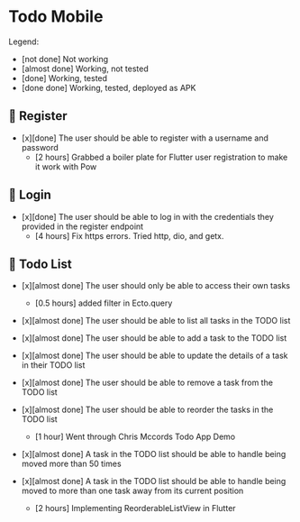 # Todo Mobile

Legend:
- [not done] Not working
- [almost done] Working, not tested
- [done] Working, tested
- [done done] Working, tested, deployed as APK


## 📝 Register 

- [x][done] The user should be able to register with a username and password
  - [2 hours] Grabbed a boiler plate for Flutter user registration to make it work with Pow


## 🚪 Login

- [x][done] The user should be able to log in with the credentials they provided in the register endpoint
  - [4 hours] Fix https errors. Tried http, dio, and getx.
  


## 📓 Todo List

- [x][almost done] The user should only be able to access their own tasks
  - [0.5 hours] added filter in Ecto.query

- [x][almost done] The user should be able to list all tasks in the TODO list

- [x][almost done] The user should be able to add a task to the TODO list
 
- [x][almost done] The user should be able to update the details of a task in their TODO list

- [x][almost done] The user should be able to remove a task from the TODO list

- [x][almost done] The user should be able to reorder the tasks in the TODO list
  - [1 hour] Went through Chris Mccords Todo App Demo

- [x][almost done] A task in the TODO list should be able to handle being moved more than 50 times

- [x][almost done] A task in the TODO list should be able to handle being moved to more than one task away from its current position
  - [2 hours] Implementing ReorderableListView in Flutter

